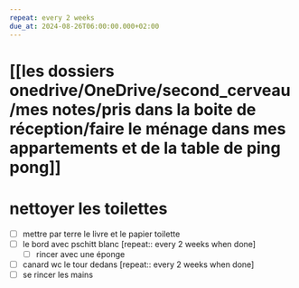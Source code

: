 ```yaml
---
repeat: every 2 weeks
due_at: 2024-08-26T06:00:00.000+02:00
---
```

# [[les dossiers onedrive/OneDrive/second_cerveau/mes notes/pris dans la boite de réception/faire le ménage dans mes appartements et de la table de ping pong]]
#  nettoyer les toilettes 
- [ ] mettre par terre le livre et le papier toilette 
- [ ] le bord avec pschitt blanc  [repeat:: every 2 weeks when done] 
	- [ ] rincer avec une éponge
- [ ] canard wc le tour dedans  [repeat:: every 2 weeks when done] 
- [ ] se rincer les mains 